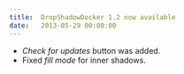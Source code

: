 ```yaml
---
title:  DropShadowDocker 1.2 now available
date:   2013-05-29 00:00:00
---
```


* _Check for updates_ button was added.
* Fixed _fill mode_ for inner shadows.
